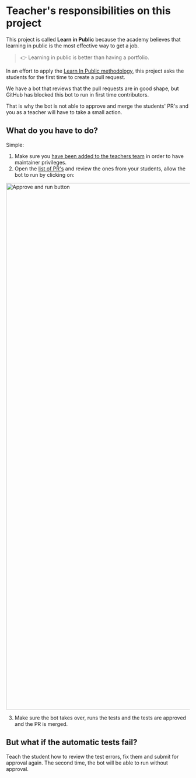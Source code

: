 # Teacher's responsibilities on this project

This project is called **Learn in Public** because the academy believes that learning in public is the most effective way to get a job.

> 👉 Learning in public is better than having a portfolio.

In an effort to apply the [Learn In Public methodology](https://www.swyx.io/learn-in-public/), this project asks the students for the first time to create a pull request.

We have a bot that reviews that the pull requests are in good shape, but GitHub has blocked this bot to run in first time contributors.

That is why the bot is not able to approve and merge the students' PR's and you as a teacher will have to take a small action.

## What do you have to do?

Simple: 
1. Make sure you [have been added to the teachers team](https://github.com/orgs/4GeeksAcademy/teams/teachers/members) in order to have maintainer privileges.
2. Open the [list of PR's](https://github.com/4GeeksAcademy/About-4Geeks-Academy/pulls) and review the ones from your students, allow the bot to run by clicking on:

<img width="1439" alt="Approve and run button" src="https://user-images.githubusercontent.com/426452/185697948-dc1ddc31-278f-43c5-8ac4-16aee8cb4520.png">

3. Make sure the bot takes over, runs the tests and the tests are approved and the PR is merged.

## But what if the automatic tests fail?

Teach the student how to review the test errors, fix them and submit for approval again. The second time, the bot will be able to run without approval.

